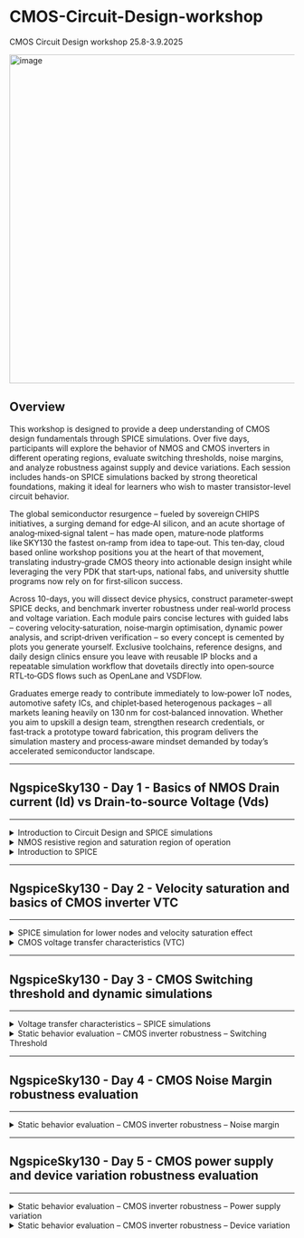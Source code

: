 # CMOS-Circuit-Design-workshop
CMOS Circuit Design workshop 25.8-3.9.2025


<img width="1194" height="581" alt="image" src="https://github.com/user-attachments/assets/81c972d8-d197-4d79-9f97-9cfbf1eb22f7" />

## Overview

This workshop is designed to provide a deep understanding of CMOS design fundamentals through SPICE simulations. Over five days, participants will explore the behavior of NMOS and CMOS inverters in different operating regions, evaluate switching thresholds, noise margins, and analyze robustness against supply and device variations. Each session includes hands-on SPICE simulations backed by strong theoretical foundations, making it ideal for learners who wish to master transistor-level circuit behavior.

The global semiconductor resurgence – fueled by sovereign CHIPS initiatives, a surging demand for edge‑AI silicon, and an acute shortage of analog‑mixed‑signal talent – has made open, mature‑node platforms like SKY130 the fastest on‑ramp from idea to tape‑out. This ten‑day, cloud based online workshop positions you at the heart of that movement, translating industry‑grade CMOS theory into actionable design insight while leveraging the very PDK that start‑ups, national fabs, and university shuttle programs now rely on for first‑silicon success.

Across 10-days, you will dissect device physics, construct parameter‑swept SPICE decks, and benchmark inverter robustness under real‑world process and voltage variation. Each module pairs concise lectures with guided labs – covering velocity‑saturation, noise‑margin optimisation, dynamic power analysis, and script‑driven verification – so every concept is cemented by plots you generate yourself. Exclusive toolchains, reference designs, and daily design clinics ensure you leave with reusable IP blocks and a repeatable simulation workflow that dovetails directly into open‑source RTL‑to‑GDS flows such as OpenLane and VSDFlow.

Graduates emerge ready to contribute immediately to low‑power IoT nodes, automotive safety ICs, and chiplet‑based heterogenous packages – all markets leaning heavily on 130 nm for cost‑balanced innovation. Whether you aim to upskill a design team, strengthen research credentials, or fast‑track a prototype toward fabrication, this program delivers the simulation mastery and process‑aware mindset demanded by today’s accelerated semiconductor landscape.

------------------------------------------------------------

## NgspiceSky130 - Day 1 - Basics of NMOS Drain current (Id) vs Drain-to-source Voltage (Vds)
------------------------------------------------------------
<details>
<summary>Introduction to Circuit Design and SPICE simulations</summary>
  
### Introduction to Circuit Design and SPICE simulations ###
    
- L1 Why do we need SPICE simulations?

  <img width="1005" height="694" alt="image" src="https://github.com/user-attachments/assets/9e6f5f1d-acd9-41bb-b17b-2ab56a2c7949" />


  <img width="1425" height="940" alt="image" src="https://github.com/user-attachments/assets/7b2639e7-5e85-4db1-923e-881f9306c85f" />


  <img width="1809" height="934" alt="image" src="https://github.com/user-attachments/assets/fa2b335c-e986-491f-b35c-4c90a9b946f0" />
  

  <img width="1783" height="854" alt="image" src="https://github.com/user-attachments/assets/045d766e-ffd6-4603-814c-e72da1b8e97d" />

  
- L2 Introduction to basic element in Circuit design – NMOS

<img width="1640" height="693" alt="image" src="https://github.com/user-attachments/assets/504dc4ac-501d-46bc-bcdf-b4803ce765f1" />


<img width="1796" height="843" alt="image" src="https://github.com/user-attachments/assets/4a2b07d5-41fa-4d0f-8ab0-1e1bdc3087cd" />


<img width="1792" height="842" alt="image" src="https://github.com/user-attachments/assets/ae94c9b3-623f-49a1-bf57-3cbc145b2dd8" />


- L3 Strong inversion and threshold voltage

<img width="1792" height="842" alt="image" src="https://github.com/user-attachments/assets/161f760f-5bfe-48a1-90e5-63f95d3bd903" />


<img width="1962" height="751" alt="image" src="https://github.com/user-attachments/assets/e42d18c3-4e4c-4ed4-bc7c-5a69278058dd" />


<img width="1962" height="751" alt="image" src="https://github.com/user-attachments/assets/bb97050c-5569-494c-9e8f-78d3ace27b85" />


<img width="1837" height="843" alt="image" src="https://github.com/user-attachments/assets/04355acb-8a45-4a56-b9b5-b12e9e0c87a3" />


<img width="1701" height="844" alt="image" src="https://github.com/user-attachments/assets/2af88005-3543-4eb4-9897-2590d7876ddd" />

<img width="1710" height="828" alt="image" src="https://github.com/user-attachments/assets/70f222c4-c63b-400e-aa56-241fab6c61e4" />

<img width="1704" height="824" alt="image" src="https://github.com/user-attachments/assets/d6b89001-627d-4c45-bf0f-50bd8a733792" />

<img width="1796" height="844" alt="image" src="https://github.com/user-attachments/assets/6e5e4d55-4706-4c58-a9d3-0bbd0d570e05" />


<img width="1914" height="926" alt="image" src="https://github.com/user-attachments/assets/bf9a9287-dc70-484c-afda-51883b5d8687" />

- L4 Threshold voltage with positive substrate potential

<img width="1826" height="874" alt="image" src="https://github.com/user-attachments/assets/e2225b29-23c5-44ab-b755-1ca8b1f3f0df" />
 
 </details>  

<details>			
<summary>NMOS resistive region and saturation region of operation</summary>

### NMOS resistive region and saturation region of operation

- L1 Resistive region of operation with small drain-source voltage

<img width="1870" height="839" alt="image" src="https://github.com/user-attachments/assets/dd7b9b01-34bf-4b4d-87e4-a09fdd3ecf95" />

  
- L2 Drift current theory

  <img width="1846" height="844" alt="image" src="https://github.com/user-attachments/assets/1084f4e9-1165-4e0b-9911-5ac06fd62210" />

  <img width="1897" height="842" alt="image" src="https://github.com/user-attachments/assets/c3b5b71e-9384-421c-835f-6a3bc39689aa" />

  <img width="1793" height="924" alt="image" src="https://github.com/user-attachments/assets/4a8c0e54-123c-4c55-9798-b72ccb6f872d" />

  



  
- L3 Drain current model for linear region of operation
  
- L4 SPICE conclusion to resistive operation
   
- L5 Pinch-off region condition
    
- L6 Drain current model for saturation region of operation
  
</details>		

<details>		
<summary>Introduction to SPICE</summary>

### Introduction to SPICE
    
- L1 Basic SPICE setup
     
- L2 Circuit description in SPICE syntax
    
- L3 Define technology parameters
     
- **L4 First SPICE simulation**

enter following command to clone repository:

git clone https://github.com/kunalg123/sky130CircuitDesignWorkshop.git
 
 <img width="893" height="218" alt="image" src="https://github.com/user-attachments/assets/3daa0f57-a4b8-4e61-8dab-8fadbf1c1eb8" />

goto "~/sky130CircuitDesignWorkshop/design"

<img width="1068" height="277" alt="image" src="https://github.com/user-attachments/assets/98a0d853-f0ba-4808-b7f7-3db1cea335b0" />

cell definition which wer use in our workshop are in "~/sky130CircuitDesignWorkshop/design/sky130_fd_pr/cells".

nfet_01v8 - NMOS
pfet_01v8 - PMOS

<img width="741" height="142" alt="image" src="https://github.com/user-attachments/assets/6c827099-482c-4f19-a0b1-bb63989c3b00" />

if we go to "nfet_01v8" and do an ls we have all lib files for different corners.

<img width="1250" height="171" alt="image" src="https://github.com/user-attachments/assets/6e6ce39e-adc8-48ac-bd4e-24a4246fa7a8" />

file "sky130_fd_pr__nfet_01v8__tt.pm3.spice" contain different model parameters.

``` spice
* Copyright 2020 The SkyWater PDK Authors
*
* Licensed under the Apache License, Version 2.0 (the "License");
* you may not use this file except in compliance with the License.
* You may obtain a copy of the License at
*
*     https://www.apache.org/licenses/LICENSE-2.0
*
* Unless required by applicable law or agreed to in writing, software
* distributed under the License is distributed on an "AS IS" BASIS,
* WITHOUT WARRANTIES OR CONDITIONS OF ANY KIND, either express or implied.
* See the License for the specific language governing permissions and
* limitations under the License.

* SKY130 Spice File.
* Number of bins: 63
.param
+ sky130_fd_pr__nfet_01v8__toxe_mult = 1.0
+ sky130_fd_pr__nfet_01v8__rshn_mult = 1.0
+ sky130_fd_pr__nfet_01v8__overlap_mult = 0.9642
+ sky130_fd_pr__nfet_01v8__lint_diff = 0.0
+ sky130_fd_pr__nfet_01v8__wint_diff = 0.0
+ sky130_fd_pr__nfet_01v8__dlc_diff = -.61492e-9
+ sky130_fd_pr__nfet_01v8__dwc_diff = 0.0
*
* sky130_fd_pr__nfet_01v8, Bin 000, W = 1.26, L = 0.15
* -----------------------------------
+ sky130_fd_pr__nfet_01v8__voff_diff_0 = 0.0
+ sky130_fd_pr__nfet_01v8__kt1_diff_0 = 0.0
+ sky130_fd_pr__nfet_01v8__ub_diff_0 = -1.1675e-19
+ sky130_fd_pr__nfet_01v8__pditsd_diff_0 = 0.0
+ sky130_fd_pr__nfet_01v8__ua_diff_0 = 1.3935e-11
+ sky130_fd_pr__nfet_01v8__vsat_diff_0 = 594.41
+ sky130_fd_pr__nfet_01v8__tvoff_diff_0 = 0.0
+ sky130_fd_pr__nfet_01v8__ags_diff_0 = 0.0
+ sky130_fd_pr__nfet_01v8__a0_diff_0 = 0.0
+ sky130_fd_pr__nfet_01v8__b0_diff_0 = 0.0
+ sky130_fd_pr__nfet_01v8__pclm_diff_0 = 0.0
+ sky130_fd_pr__nfet_01v8__pdits_diff_0 = 0.0
+ sky130_fd_pr__nfet_01v8__keta_diff_0 = 0.0
+ sky130_fd_pr__nfet_01v8__rdsw_diff_0 = 0.0
+ sky130_fd_pr__nfet_01v8__k2_diff_0 = 0.0031843
+ sky130_fd_pr__nfet_01v8__vth0_diff_0 = -0.024441
+ sky130_fd_pr__nfet_01v8__nfactor_diff_0 = 0.37668
+ sky130_fd_pr__nfet_01v8__u0_diff_0 = -0.0034894
+ sky130_fd_pr__nfet_01v8__eta0_diff_0 = 0.0
........

```

file "sky130_fd_pr__nfet_01v8__tt.corner.spice" contein different L andW parameters

``` spice
* Copyright 2020 The SkyWater PDK Authors
*
* Licensed under the Apache License, Version 2.0 (the "License");
* you may not use this file except in compliance with the License.
* You may obtain a copy of the License at
*
*     https://www.apache.org/licenses/LICENSE-2.0
*
* Unless required by applicable law or agreed to in writing, software
* distributed under the License is distributed on an "AS IS" BASIS,
* WITHOUT WARRANTIES OR CONDITIONS OF ANY KIND, either express or implied.
* See the License for the specific language governing permissions and
* limitations under the License.

* SKY130 Spice File.
* Number of bins: 63
.param
+ sky130_fd_pr__nfet_01v8__toxe_mult = 1.0
+ sky130_fd_pr__nfet_01v8__rshn_mult = 1.0
+ sky130_fd_pr__nfet_01v8__overlap_mult = 0.9642
+ sky130_fd_pr__nfet_01v8__lint_diff = 0.0
+ sky130_fd_pr__nfet_01v8__wint_diff = 0.0
+ sky130_fd_pr__nfet_01v8__dlc_diff = -.61492e-9
+ sky130_fd_pr__nfet_01v8__dwc_diff = 0.0
*
* sky130_fd_pr__nfet_01v8, Bin 000, W = 1.26, L = 0.15
* -----------------------------------
+ sky130_fd_pr__nfet_01v8__voff_diff_0 = 0.0
+ sky130_fd_pr__nfet_01v8__kt1_diff_0 = 0.0
+ sky130_fd_pr__nfet_01v8__ub_diff_0 = -1.1675e-19
+ sky130_fd_pr__nfet_01v8__pditsd_diff_0 = 0.0
+ sky130_fd_pr__nfet_01v8__ua_diff_0 = 1.3935e-11
+ sky130_fd_pr__nfet_01v8__vsat_diff_0 = 594.41
+ sky130_fd_pr__nfet_01v8__tvoff_diff_0 = 0.0
+ sky130_fd_pr__nfet_01v8__ags_diff_0 = 0.0
+ sky130_fd_pr__nfet_01v8__a0_diff_0 = 0.0
+ sky130_fd_pr__nfet_01v8__b0_diff_0 = 0.0
+ sky130_fd_pr__nfet_01v8__pclm_diff_0 = 0.0
+ sky130_fd_pr__nfet_01v8__pdits_diff_0 = 0.0
+ sky130_fd_pr__nfet_01v8__keta_diff_0 = 0.0
+ sky130_fd_pr__nfet_01v8__rdsw_diff_0 = 0.0
+ sky130_fd_pr__nfet_01v8__k2_diff_0 = 0.0031843
+ sky130_fd_pr__nfet_01v8__vth0_diff_0 = -0.024441
+ sky130_fd_pr__nfet_01v8__nfactor_diff_0 = 0.37668
+ sky130_fd_pr__nfet_01v8__u0_diff_0 = -0.0034894
+ sky130_fd_pr__nfet_01v8__eta0_diff_0 = 0.0

* sky130_fd_pr__nfet_01v8, Bin 001, W = 1.68, L = 0.15
* -----------------------------------
+ sky130_fd_pr__nfet_01v8__eta0_diff_1 = 0.0
+ sky130_fd_pr__nfet_01v8__b1_diff_1 = 0.0
+ sky130_fd_pr__nfet_01v8__voff_diff_1 = 0.0
+ sky130_fd_pr__nfet_01v8__kt1_diff_1 = 0.0
+ sky130_fd_pr__nfet_01v8__ub_diff_1 = -1.6979e-19
+ sky130_fd_pr__nfet_01v8__pditsd_diff_1 = 0.0
+ sky130_fd_pr__nfet_01v8__ua_diff_1 = 1.0381e-11
+ sky130_fd_pr__nfet_01v8__vsat_diff_1 = 249.83
+ sky130_fd_pr__nfet_01v8__tvoff_diff_1 = 0.0
+ sky130_fd_pr__nfet_01v8__ags_diff_1 = 0.0
+ sky130_fd_pr__nfet_01v8__a0_diff_1 = 0.0
+ sky130_fd_pr__nfet_01v8__b0_diff_1 = 0.0
+ sky130_fd_pr__nfet_01v8__pclm_diff_1 = 0.0
+ sky130_fd_pr__nfet_01v8__pdits_diff_1 = 0.0
+ sky130_fd_pr__nfet_01v8__keta_diff_1 = 0.0
+ sky130_fd_pr__nfet_01v8__rdsw_diff_1 = 0.0
+ sky130_fd_pr__nfet_01v8__k2_diff_1 = 0.0047171
+ sky130_fd_pr__nfet_01v8__vth0_diff_1 = 0.0064909
+ sky130_fd_pr__nfet_01v8__nfactor_diff_1 = 0.31936
+ sky130_fd_pr__nfet_01v8__u0_diff_1 = -0.002698
*
* sky130_fd_pr__nfet_01v8, Bin 002, W = 1.0, L = 1.0
* ---------------------------------
+ sky130_fd_pr__nfet_01v8__nfactor_diff_2 = 1.11
+ sky130_fd_pr__nfet_01v8__u0_diff_2 = -9.2293e-5
+ sky130_fd_pr__nfet_01v8__vth0_diff_2 = 0.0065633
+ sky130_fd_pr__nfet_01v8__eta0_diff_2 = 0.0
+ sky130_fd_pr__nfet_01v8__b1_diff_2 = 0.0
+ sky130_fd_pr__nfet_01v8__voff_diff_2 = 0.0
+ sky130_fd_pr__nfet_01v8__ub_diff_2 = 1.6548e-19
+ sky130_fd_pr__nfet_01v8__kt1_diff_2 = 0.0
+ sky130_fd_pr__nfet_01v8__pditsd_diff_2 = 0.0
+ sky130_fd_pr__nfet_01v8__ua_diff_2 = 4.5462e-13
+ sky130_fd_pr__nfet_01v8__vsat_diff_2 = 0.0
+ sky130_fd_pr__nfet_01v8__tvoff_diff_2 = 0.0
+ sky130_fd_pr__nfet_01v8__ags_diff_2 = -0.052872
+ sky130_fd_pr__nfet_01v8__a0_diff_2 = 0.23412
+ sky130_fd_pr__nfet_01v8__b0_diff_2 = 0.0
+ sky130_fd_pr__nfet_01v8__pclm_diff_2 = 0.0
+ sky130_fd_pr__nfet_01v8__pdits_diff_2 = 0.0
+ sky130_fd_pr__nfet_01v8__keta_diff_2 = 0.0
*
.......

```
in design folder i created a spice file with L=0.25 and W=0.65 and run spice simulation.

run:
ngspice day1_nfet_idvds_L025_W065.spice

``` cmd
vsduser@vsduser:~/sky130CircuitDesignWorkshop/design$ ngspice day1_nfet_idvds_L025_W065.spice
******
** ngspice-44+ : Circuit level simulation program
** Compiled with KLU Direct Linear Solver
** The U. C. Berkeley CAD Group
** Copyright 1985-1994, Regents of the University of California.
** Copyright 2001-2024, The ngspice team.
** Please get your ngspice manual from https://ngspice.sourceforge.io/docs.html
** Please file your bug-reports at http://ngspice.sourceforge.net/bugrep.html
** Creation Date: Thu Jul 17 12:48:03 UTC 2025
******

Note: No compatibility mode selected!


Circuit: *model description

Doing analysis at TEMP = 27.000000 and TNOM = 27.000000

Using SPARSE 1.3 as Direct Linear Solver
 Reference value :  1.70000e+00
No. of Data Rows : 190

No. of Data Rows : 1
Here are the vectors currently active:

Title: *model description
Name: op1 (Operating Point)
Date: Tue Sep  2 20:31:35  2025

    in                  : voltage, real, 1 long
    m.xm1.msky130_fd_pr__nfet_01v8#body: voltage, real, 1 long
    m.xm1.msky130_fd_pr__nfet_01v8#dbody: voltage, real, 1 long
    m.xm1.msky130_fd_pr__nfet_01v8#sbody: voltage, real, 1 long
    n1                  : voltage, real, 1 long
    vdd                 : voltage, real, 1 long [default scale]
    vdd#branch          : current, real, 1 long
    vin#branch          : current, real, 1 long
ngspice 22 -> 
ngspice 23 -> 


```

<img width="936" height="749" alt="image" src="https://github.com/user-attachments/assets/2cafd8c1-1f55-40d2-9b7c-69e1e4b2951b" />


now plot vdd over vin

``` cmd

.......
    vdd                 : voltage, real, 1 long [default scale]
    vdd#branch          : current, real, 1 long
    vin#branch          : current, real, 1 long
ngspice 20 -> plot -vdd#branch
ngspice 21 -> 


```

will bring up this graph

<img width="1605" height="822" alt="image" src="https://github.com/user-attachments/assets/ffb7650b-cf0f-4a91-9498-c2585a2a86f3" />


check lenght at 1,6V curve with Vin of 1,2V

<img width="1325" height="924" alt="image" src="https://github.com/user-attachments/assets/2c11b9ae-36bb-4299-a77b-f76e69e84f52" />

where y0 is 0.000177018 = 177 microns

``` cmd

ngspice 21 -> 
x0 = 1.2, y0 = 0.000177018

```

<img width="392" height="219" alt="image" src="https://github.com/user-attachments/assets/ce9c7be5-916c-413a-b464-a692129883b8" />








- **L5 SPICE Lab with sky130 models**

spice simulation with L=2 and W=5, file "day1_nfet_idvds_L2_W5.spice"

to run spice simulation enter "ngspice day1_nfet_idvds_L2_W5.spice"

<img width="892" height="734" alt="image" src="https://github.com/user-attachments/assets/85f386af-c5e9-40ae-9f5b-71ec6aea21fb" />


and plot Id over Vdd


<img width="1826" height="961" alt="image" src="https://github.com/user-attachments/assets/11ce6a49-584f-4fcd-9eea-dad766299e51" />


	
 	cutoff region


<img width="1833" height="967" alt="image" src="https://github.com/user-attachments/assets/92cab910-2929-40a2-9068-b3b21d498e4d" />


at 1.3V we have 279 u

``` cmd

ngspice 24 -> 
x0 = 1.3, y0 = 0.000279104



```


<img width="659" height="252" alt="image" src="https://github.com/user-attachments/assets/a39491e0-80e3-4762-9d05-e98ff13009f4" />




    
 </details> 

------------------------------------------------------------

## NgspiceSky130 - Day 2 - Velocity saturation and basics of CMOS inverter VTC	
------------------------------------------------------------

<details>
<summary>SPICE simulation for lower nodes and velocity saturation effect</summary>
  
###	SPICE simulation for lower nodes and velocity saturation effect	

- L1 SPICE simulation for lower nodes

- L2 Drain current vs gate voltage for long and short channel device

- L3 Velocity saturation at lower and higher electric fields

- L4 Velocity saturation drain current model

- **L5 Labs Sky130 Id-Vgs**

doing simulation with sweeping Vdd and Vin

```spice
Model Description
.param temp=27


*Including sky130 library files
.lib "sky130_fd_pr/models/sky130.lib.spice" tt


*Netlist Description



XM1 Vdd n1 0 0 sky130_fd_pr__nfet_01v8 w=0.39 l=0.15

R1 n1 in 55

Vdd vdd 0 1.8V
Vin in 0 1.8V

*simulation commands

.op
.dc Vdd 0 1.8 0.1 Vin 0 1.8 0.2

.control

run
display
setplot dc1
.endc

.end

```

running ngspice and plot curve:

<img width="1654" height="833" alt="image" src="https://github.com/user-attachments/assets/58908838-dc5e-4855-932e-a9d1c20210d0" />


for lower values of Vgs ist showing "qudratic" behavior", for higher values of Vgs ist showing "linar" behavior!

<img width="768" height="993" alt="image" src="https://github.com/user-attachments/assets/39da3d71-4bc8-4f57-90fb-df2e5d01b1df" />

x0 = 1.80056, y0 = 0.000197836

at 1,8V max Id is at 197.8 u

next we keep Vdd constant at 1.8V and sweeping Vin

``` spice

Model Description
.param temp=27


*Including sky130 library files
.lib "sky130_fd_pr/models/sky130.lib.spice" tt


*Netlist Description

XM1 Vdd n1 0 0 sky130_fd_pr__nfet_01v8 w=0.39 l=0.15

R1 n1 in 55

Vdd vdd 0 1.8V
Vin in 0 1.8V

*simulation commands

.op
.dc Vin 0 1.8 0.1 

.control

run
display
setplot dc1
.endc

.end


```

simulation show one plot


<img width="1859" height="846" alt="image" src="https://github.com/user-attachments/assets/3d8fb0b5-da9a-4109-a235-2f44e10d1bbd" />

curve is showing "linear" behavior


- **L6 Labs Sky130 Vt**

calculate Vt  for Id vs Vgs

start simulation with "ngspice day2_nfet_idvgs_L015_W039.spice"


plot vdd#branch, put a tangent on linear part until x-axis,it get around 0.77V as Vt


<img width="1403" height="877" alt="image" src="https://github.com/user-attachments/assets/90e66454-4110-49e5-8958-b1ff059d2b17" />

  
</details>

<details>
<summary>CMOS voltage transfer characteristics (VTC)</summary>

###	CMOS voltage transfer characteristics (VTC)

- L1 MOSFET as a switch

- L2 Introduction to standard MOS voltage current parameters

- L3 PMOS/NMOS drain current v/s drain voltage

- L4 Step1 – Convert PMOS gate-source-voltage to Vin

- L5 Step2 & Step3 – Convert PMOS and NMOS drain-source-voltage to vout

- L6 Step4 – Merge PMOS – NMOS load curves and plot VTC

</details>

----------------------------------------
## NgspiceSky130 - Day 3 - CMOS Switching threshold and dynamic simulations
----------------------------------------

<details>
<summary>Voltage transfer characteristics – SPICE simulations</summary>
  
### Voltage transfer characteristics – SPICE simulations

- L1 SPICE deck creation for CMOS inverter

- L2 SPICE simulation for CMOS inverter

- **L3 Labs Sky130 SPICE simulation for CMOS**

plot Vtc characteristic of a CMOS inverter

do simulation and find out switching voltage.

run "ngspice day3_inv_vtc_Wp084_Wn036.spice"

``` ngspice
vsduser@vsduser:~/sky130CircuitDesignWorkshop/design$ ngspice day3_inv_vtc_Wp084_Wn036.spice
******
** ngspice-44+ : Circuit level simulation program
** Compiled with KLU Direct Linear Solver
** The U. C. Berkeley CAD Group
** Copyright 1985-1994, Regents of the University of California.
** Copyright 2001-2024, The ngspice team.
** Please get your ngspice manual from https://ngspice.sourceforge.io/docs.html
** Please file your bug-reports at http://ngspice.sourceforge.net/bugrep.html
** Creation Date: Thu Jul 17 12:48:03 UTC 2025
******

Note: No compatibility mode selected!


Circuit: *model description

Doing analysis at TEMP = 27.000000 and TNOM = 27.000000

Using SPARSE 1.3 as Direct Linear Solver
 Reference value :  1.48000e+00
No. of Data Rows : 181

No. of Data Rows : 1
Here are the vectors currently active:

Title: *model description
Name: dc1 (DC transfer characteristic)
Date: Tue Sep  2 22:11:57  2025

    in                  : voltage, real, 181 long
    m.xm1.msky130_fd_pr__pfet_01v8#body: voltage, real, 181 long
    m.xm1.msky130_fd_pr__pfet_01v8#dbody: voltage, real, 181 long
    m.xm1.msky130_fd_pr__pfet_01v8#sbody: voltage, real, 181 long
    m.xm2.msky130_fd_pr__nfet_01v8#body: voltage, real, 181 long
    m.xm2.msky130_fd_pr__nfet_01v8#dbody: voltage, real, 181 long
    m.xm2.msky130_fd_pr__nfet_01v8#sbody: voltage, real, 181 long
    out                 : voltage, real, 181 long
    v-sweep             : voltage, real, 181 long [default scale]
    vdd                 : voltage, real, 181 long
    vdd#branch          : current, real, 181 long
    vin#branch          : current, real, 181 long
ngspice 31 -> 

```

do the plot.

ngspice -> plot out vsin

<img width="1204" height="834" alt="image" src="https://github.com/user-attachments/assets/69b20395-6943-4ec8-ad14-147b81813489" />

We are looking for switching threshold!

Vtc ist around 0.876 V

next we do transient analysis calculation rise and fall delay:

spice file that we use "day3_inv_tran_Wp084_Wn036.spice"

```spice
*Model Description
.param temp=27


*Including sky130 library files
.lib "sky130_fd_pr/models/sky130.lib.spice" tt


*Netlist Description


XM1 out in vdd vdd sky130_fd_pr__pfet_01v8 w=0.84 l=0.15
XM2 out in 0 0 sky130_fd_pr__nfet_01v8 w=0.36 l=0.15


Cload out 0 50fF

Vdd vdd 0 1.8V
Vin in 0 PULSE(0V 1.8V 0 0.1ns 0.1ns 2ns 4ns)

*simulation commands

.tran 1n 10n

.control
run
.endc

.end

```
let run spice simulation:

<img width="1000" height="841" alt="image" src="https://github.com/user-attachments/assets/fd8258a5-dd55-429f-8dc6-b6901efb1e6a" />

now we "plot out vs time in"

<img width="1272" height="930" alt="image" src="https://github.com/user-attachments/assets/cac13a60-0337-4bb9-a9c5-d739df073423" />

we calculate raise an fall delay of inverter.It will be arounf 0.9V.

we zoom in and click on red and blue curve at 0.9V

we get following points:

``` spice

ngspice 34 -> 
x0 = 2.48314e-09, y0 = 0.899474

x0 = 2.15058e-09, y0 = 0.898947


```


<img width="1318" height="885" alt="image" src="https://github.com/user-attachments/assets/8e0947fd-873c-47e0-89ef-13e6c7cbdffb" />

calculation of risedelay:

2.483 - 2.151 = 0.332 ps

lets do same for fall delay:

<img width="1316" height="920" alt="image" src="https://github.com/user-attachments/assets/aa101201-9f34-43c2-a2db-927f50272b53" />


``` spice

ngspice 34 -> 
x0 = 4.33469e-09, y0 = 0.899545

x0 = 4.05102e-09, y0 = 0.899091

```

falldelay: 
4.334 - 4.051 = 0.283 ns


thats the way to calculate rise & fall delay in transient analyisis.

</details>

<details>
<summary>Static behavior evaluation – CMOS inverter robustness – Switching Threshold</summary>
	
### Static behavior evaluation – CMOS inverter robustness – Switching Threshold
	
- L1 Switching Threshold, Vm

- L2 Analytical expression of Vm as a function of (W/L)p and (W/L)n

- L3 Analytical expression of (W/L)p and (W/L)n as a function of Vm

- L4 Static and dynamic simulation of CMOS inverter

- L5 Static and dynamic simulation of CMOS inverter with increased PMOS width

- L6 Applications of CMOS inverter in clock network and STA

</details>

-------------------------------
## NgspiceSky130 - Day 4 - CMOS Noise Margin robustness evaluation
-------------------------------

<details>
<summary>Static behavior evaluation – CMOS inverter robustness – Noise margin</summary>
	
### Static behavior evaluation – CMOS inverter robustness – Noise margin	

- L1 Introduction to noise margin

- L2 Noise margin voltage parameters

- L3 Noise margin equation and summary

- L4 Noise margin variation with respect to PMOS width

- L5 Sky130 Noise margin labs

</details>

----------------------------------
## NgspiceSky130 - Day 5 - CMOS power supply and device variation robustness evaluation
----------------------------------

<details>
<summary>Static behavior evaluation – CMOS inverter robustness – Power supply variation</summary>
	
### Static behavior evaluation – CMOS inverter robustness – Power supply variation

- L1 Smart SPICE simulation for power supply variations

- L2 Advantages and disadvantages using low supply voltage

- L3 Sky130 Supply Variation Labs

</details>

<details>
<summary>Static behavior evaluation – CMOS inverter robustness – Device variation</summary>
	
### Static behavior evaluation – CMOS inverter robustness – Device variation	

- L1 Sources of variation – Etching process

- L2 Sources of variation – oxide thickness

- L3 Smart SPICE simulation for device variations

- L4 Conclusion

- L5 Sky130 Device Variation Labs

</details>
